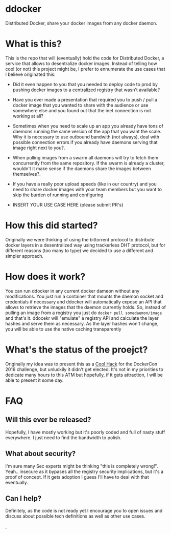 # ddocker
Distributed Docker, share your docker images from any docker daemon.


# What is this?

This is the repo that will (eventually) hold the code for Distributed Docker, a service that allows to desentralize docker images. Instead of telling how cool (or not) this project might be, I prefer to ennumerate the use cases that I believe originated this: 

- Did it even happen to you that you needed to deploy code to prod by pushing docker images to a centralized registry that wasn't available?

- Have you ever made a presentation that required you to  push / pull a docker image that you wanted to share with the audience or use somewhere else and you found out that the inet connection is not working at all?

- Sometimes when you need to scale up an app you already have tons of daemons running the same version of the app that you want the scale. Why it is necessary to use outbound bandwith (not always), deal with possible connection errors if you already have daemons serving that image right next to you?.

- When pulling images from a swarm all daemons will try to fetch them concurrently from the same repository. If the swarm is already a cluster, wouldn't it make sense if the daemons share the images between themselves?.

- If you have a really poor upload speeds (like in our country) and you need to share docker images with your team members but you want to skip the burden of running and configuring

- INSERT YOUR USE CASE HERE (please submit PR's)



# How this did started?

Originally we were thinking of using the bittorrent protocol to distribute docker layers in a desentralized way using trackerless DHT protocol, but for different reasons (too many to type) we decided to use a different and simpler approach. 

# How does it work?

You can run ddocker in any current docker dameon without any modifications. You just run a container that mounts the daemon socket and credentials if necessary and ddocker will automatically expose an API that allows to retrieve the images that the daemon currently holds. So, instead of pulling an image from a registry you just do `docker pull somedaemon/image` and that's it.
ddocekr will "emulate" a registry API and calculate the layer hashes and serve them as necessary. As the layer hashes won't change, you will be able to use the native caching transparently

# What's the status of the proejct?

Originally my idea was to present this as a [Cool Hack](https://blog.docker.com/2016/05/dockercon-cool-hack-challenge/) for the DockerCon 2016 challenge, but unluckily it didn't get elected. It's not in my priorities to dedicate many hours to this ATM but hopefully, if it gets attraction, I will be able to present it some day. 

# FAQ

## Will this ever be released?

Hopefully, I have mostly working but it's poorly coded and full of nasty stuff everywhere. I just need to find the bandwidth to polish.

## What about security?

I'm sure many Sec experts might be thinking "this is completely wrong!". Yeah..  insecure as it bypases all the registry security implications, but it's a proof of concept. If it gets adoption I guess I'll have to deal with that eventually.

## Can I help?

Definitely, as the code is not ready yet I encourage you to open issues and discuss about possible tech definitions as well as other use cases. 



[&nbsp;](http://maintainerati.org/ "Mainteinerati")
